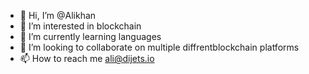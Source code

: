 - 👋 Hi, I’m @Alikhan
- 👀 I’m interested in blockchain
- 🌱 I’m currently learning languages
- 💞️ I’m looking to collaborate on multiple diffrentblockchain platforms
- 📫 How to reach me ali@dijets.io

<!---
Akhan78690/Akhan78690 is a ✨ special ✨ repository because its `README.md` (this file) appears on your GitHub profile.
You can click the Preview link to take a look at your changes.
--->
